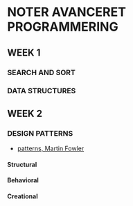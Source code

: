 # NOTER AVANCERET PROGRAMMERING

## WEEK 1

### SEARCH AND SORT



### DATA STRUCTURES



## WEEK 2

### DESIGN PATTERNS

  - [patterns, Martin Fowler](https://www.martinfowler.com/ieeeSoftware/patterns.pdf)


#### Structural
#### Behavioral
#### Creational

